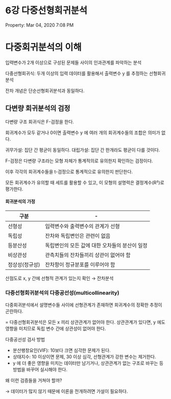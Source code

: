 # 6강 다중선형회귀분석

Property: Mar 04, 2020 7:08 PM

# 다중회귀분석의 이해

입력변수가 2개 이상으로 구성된 문제들 사이의 인과관계를 파악하는 분석

다중선형회귀식: 두개 이상의 입력 데이터를 활용해서 출력변수 y 를 추정하는 선형회귀분석

잔차 개념은 단순선형회귀분석과 동일하다.

## 다변량 회귀분석의 검정

다변량 구조 회귀식은 F-검정을 한다.

회귀계수가 모두 같거나 0이면 출력변수 y 에 여러 개의 회귀계수들의 조합은 의미가 없다.

귀무가설: 집단 간 평균이 동일하다.
대립가설: 집단 간 한개라도 평균이 다를 것이다.

F-검정은 다변량 구조라는 모형 자체가 통계적의로 유의한지 확인하는 검정이다.

이후 각각의 회귀계수들을 t-검정으로 통계적으로 유의한지 판단한다.

모든 회귀계수가 유의할 때 세트를 활용할 수 있고, 이 모형의 설명력은 결정계수(R²)로 평가한다.

#### 회귀분석의 가정

| 구분           | -                                              |
| -------------- | ---------------------------------------------- |
| 선형성         | 입력변수와 출력변수의 관계가 선형              |
| 독립성         | 잔차와 독립변인은 관련이 없음                  |
| 등분산성       | 독립변인의 모든 값에 대한 오차들의 분산이 일정 |
| 비상관성       | 관측치들의 잔차들끼리 상관이 없어야 함         |
| 정상성(정규성) | 잔차항이 정규분포를 이루어야 함                |

산점도로 x, y 간에 선형적 관계가 있는지 확인 → 잔차분석

### 다중선형회귀분석의 다중공선성(multicollinearity)

다중회귀분석에서 설명변수들 사이에 선형관계가 존재하면 회귀계수의 정확한 추정이 곤란하다.

= 다중선형회귀분석은 모든 x 끼리 상관관계가 없어야 한다. 상관관계가 있다면, y 에도 영향을 미치므로 독립 변수 간에 상관성이 없어야 한다.

다중공선성 검사 방법

- 분산팽창요인(VIF): 10보다 크면 심각한 문제가 된다.
- 상태지수: 10 이상이면 문제, 30 이상 심각, 선형관계가 강한 변수는 제거한다.
- y 에 더 좋은 영향을 미치는 데이터만 남기거나, 상관관계가 없는 구조로 바꾸는 등 방법을 바꾸어 실시해야 한다.

왜 이런 검증들을 거쳐야 할까?

→ 데이터가 많지 않기 때문에 이론을 전개하려면 가설이 필요하다.